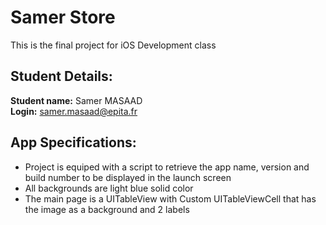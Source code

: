 # Samer Store

This is the final project for iOS Development class


## Student Details:
**Student name:** Samer MASAAD <br />
**Login:** samer.masaad@epita.fr



## App Specifications:

* Project is equiped with a script to retrieve the app name, version and build number to be displayed in the launch screen
* All backgrounds are light blue solid color
* The main page is a UITableView with Custom UITableViewCell that has the image as a background and 2 labels
